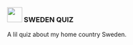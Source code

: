 ### <img src="https://emojipedia-us.s3.amazonaws.com/source/microsoft-teams/337/cat_1f408.png" width="35px" /> SWEDEN QUIZ
A lil quiz about my home country Sweden.
